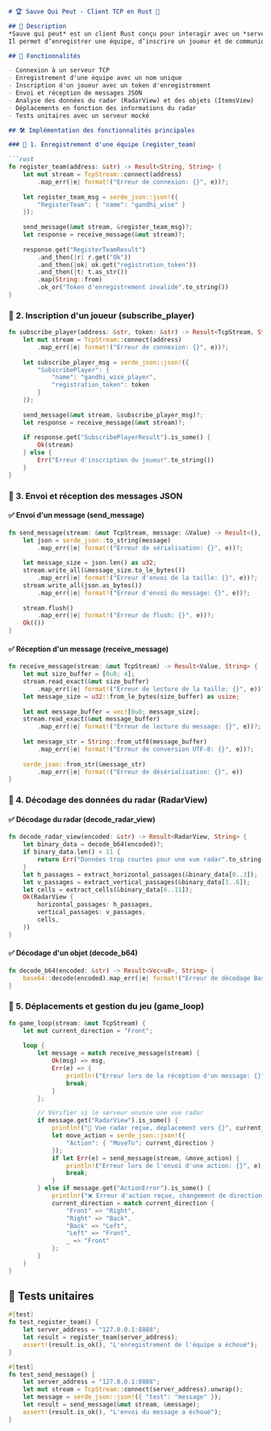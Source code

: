```markdown
# 🏆 Sauve Qui Peut - Client TCP en Rust 🦀

## 📌 Description
*Sauve qui peut* est un client Rust conçu pour interagir avec un *serveur TCP* dans le cadre d’un jeu de l'abirinthe où l'objectif est d'en sortir.  
Il permet d’enregistrer une équipe, d’inscrire un joueur et de communiquer avec le serveur via des *messages JSON* pour effectuer des actions comme se déplacer devant, à droite, à gauche et derrière.

## 🚀 Fonctionnalités

- Connexion à un serveur TCP
- Enregistrement d'une équipe avec un nom unique
- Inscription d'un joueur avec un token d'enregistrement
- Envoi et réception de messages JSON
- Analyse des données du radar (RadarView) et des objets (ItemsView)
- Déplacements en fonction des informations du radar
- Tests unitaires avec un serveur mocké

## 🛠️ Implémentation des fonctionnalités principales

### 🔹 1. Enregistrement d'une équipe (register_team)

```rust
fn register_team(address: &str) -> Result<String, String> {
    let mut stream = TcpStream::connect(address)
        .map_err(|e| format!("Erreur de connexion: {}", e))?;
    
    let register_team_msg = serde_json::json!({
        "RegisterTeam": { "name": "gandhi_wise" }
    });
    
    send_message(&mut stream, &register_team_msg)?;
    let response = receive_message(&mut stream)?;
    
    response.get("RegisterTeamResult")
        .and_then(|r| r.get("Ok"))
        .and_then(|ok| ok.get("registration_token"))
        .and_then(|t| t.as_str())
        .map(String::from)
        .ok_or("Token d'enregistrement invalide".to_string())
}
```

### 🔹 2. Inscription d'un joueur (subscribe_player)

```rust
fn subscribe_player(address: &str, token: &str) -> Result<TcpStream, String> {
    let mut stream = TcpStream::connect(address)
        .map_err(|e| format!("Erreur de connexion: {}", e))?;
    
    let subscribe_player_msg = serde_json::json!({
        "SubscribePlayer": {
            "name": "gandhi_wise_player",
            "registration_token": token
        }
    });
    
    send_message(&mut stream, &subscribe_player_msg)?;
    let response = receive_message(&mut stream)?;
    
    if response.get("SubscribePlayerResult").is_some() {
        Ok(stream)
    } else {
        Err("Erreur d'inscription du joueur".to_string())
    }
}
```

### 🔹 3. Envoi et réception des messages JSON

#### ✅ Envoi d'un message (send_message)

```rust
fn send_message(stream: &mut TcpStream, message: &Value) -> Result<(), String> {
    let json = serde_json::to_string(message)
        .map_err(|e| format!("Erreur de sérialisation: {}", e))?;
    
    let message_size = json.len() as u32;
    stream.write_all(&message_size.to_le_bytes())
        .map_err(|e| format!("Erreur d'envoi de la taille: {}", e))?;
    stream.write_all(json.as_bytes())
        .map_err(|e| format!("Erreur d'envoi du message: {}", e))?;
    
    stream.flush()
        .map_err(|e| format!("Erreur de flush: {}", e))?;
    Ok(())
}
```

#### ✅ Réception d'un message (receive_message)

```rust
fn receive_message(stream: &mut TcpStream) -> Result<Value, String> {
    let mut size_buffer = [0u8; 4];
    stream.read_exact(&mut size_buffer)
        .map_err(|e| format!("Erreur de lecture de la taille: {}", e))?;
    let message_size = u32::from_le_bytes(size_buffer) as usize;
    
    let mut message_buffer = vec![0u8; message_size];
    stream.read_exact(&mut message_buffer)
        .map_err(|e| format!("Erreur de lecture du message: {}", e))?;
    
    let message_str = String::from_utf8(message_buffer)
        .map_err(|e| format!("Erreur de conversion UTF-8: {}", e))?;
    
    serde_json::from_str(&message_str)
        .map_err(|e| format!("Erreur de désérialisation: {}", e))
}
```

### 🔹 4. Décodage des données du radar (RadarView)

#### ✅ Décodage du radar (decode_radar_view)

```rust
fn decode_radar_view(encoded: &str) -> Result<RadarView, String> {
    let binary_data = decode_b64(encoded)?;
    if binary_data.len() < 11 {
        return Err("Données trop courtes pour une vue radar".to_string());
    }
    let h_passages = extract_horizontal_passages(&binary_data[0..3]);
    let v_passages = extract_vertical_passages(&binary_data[3..6]);
    let cells = extract_cells(&binary_data[6..11]);
    Ok(RadarView {
        horizontal_passages: h_passages,
        vertical_passages: v_passages,
        cells,
    })
}
```

#### ✅ Décodage d'un objet (decode_b64)

```rust
fn decode_b64(encoded: &str) -> Result<Vec<u8>, String> {
    base64::decode(encoded).map_err(|e| format!("Erreur de décodage Base64: {}", e))
}
```

### 🔹 5. Déplacements et gestion du jeu (game_loop)

```rust
fn game_loop(stream: &mut TcpStream) {
    let mut current_direction = "Front";
    
    loop {
        let message = match receive_message(stream) {
            Ok(msg) => msg,
            Err(e) => {
                println!("Erreur lors de la réception d'un message: {}", e);
                break;
            }
        };

        // Vérifier si le serveur envoie une vue radar
        if message.get("RadarView").is_some() {
            println!("📡 Vue radar reçue, déplacement vers {}", current_direction);
            let move_action = serde_json::json!({
                "Action": { "MoveTo": current_direction }
            });
            if let Err(e) = send_message(stream, &move_action) {
                println!("Erreur lors de l'envoi d'une action: {}", e);
                break;
            }
        } else if message.get("ActionError").is_some() {
            println!("❌ Erreur d'action reçue, changement de direction");
            current_direction = match current_direction {
                "Front" => "Right",
                "Right" => "Back",
                "Back" => "Left",
                "Left" => "Front",
                _ => "Front"
            };
        }
    }
}
```

## 🧪 Tests unitaires

```rust
#[test]
fn test_register_team() {
    let server_address = "127.0.0.1:8888";
    let result = register_team(server_address);
    assert!(result.is_ok(), "L'enregistrement de l'équipe a échoué");
}
```

```rust
#[test]
fn test_send_message() {
    let server_address = "127.0.0.1:8888";
    let mut stream = TcpStream::connect(server_address).unwrap();
    let message = serde_json::json!({ "test": "message" });
    let result = send_message(&mut stream, &message);
    assert!(result.is_ok(), "L'envoi du message a échoué");
}
```
